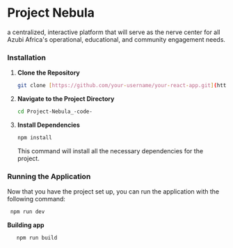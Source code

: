 # Project Nebula
 a centralized, interactive platform that will serve as the nerve center for all Azubi Africa's operational, educational, and community engagement needs. 

### Installation

1. **Clone the Repository**

    ```bash
    git clone [https://github.com/your-username/your-react-app.git](https://github.com/lawrencemuema/Project-Nebula_-code-.git)
    ```

2. **Navigate to the Project Directory**

    ```bash
    cd Project-Nebula_-code-
    ```

3. **Install Dependencies**

    ```bash
    npm install
    ```

    This command will install all the necessary dependencies for the project.

### Running the Application

Now that you have the project set up, you can run the application with the following command:

```bash
 npm run dev
```

**Building app**

 ```bash
    npm run build
 ```
